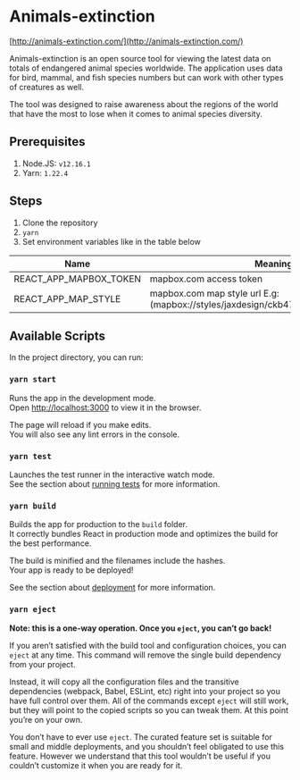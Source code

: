# Animals-extinction

[http://animals-extinction.com/](http://animals-extinction.com/)

Animals-extinction is an open source tool for viewing the latest data on totals of endangered animal species worldwide. The application uses data for bird, mammal, and fish species numbers but can work with other types of creatures as well.

The tool was designed to raise awareness about the regions of the world that have the most to lose when it comes to animal species diversity.

## Prerequisites

1. Node.JS: `v12.16.1`
2. Yarn: `1.22.4`

## Steps

1. Clone the repository
2. `yarn`
3. Set environment variables like in the table below

| Name        | Meaning                   |
|-------------|---------------------------|
| REACT_APP_MAPBOX_TOKEN | mapbox.com access token  | 
| REACT_APP_MAP_STYLE| mapbox.com map style url E.g:(mapbox://styles/jaxdesign/ckb47lo0n2v931iqpf2ds9f2n)  | 

## Available Scripts

In the project directory, you can run:

### `yarn start`

Runs the app in the development mode.<br />
Open [http://localhost:3000](http://localhost:3000) to view it in the browser.

The page will reload if you make edits.<br />
You will also see any lint errors in the console.

### `yarn test`

Launches the test runner in the interactive watch mode.<br />
See the section about [running tests](https://facebook.github.io/create-react-app/docs/running-tests) for more information.

### `yarn build`

Builds the app for production to the `build` folder.<br />
It correctly bundles React in production mode and optimizes the build for the best performance.

The build is minified and the filenames include the hashes.<br />
Your app is ready to be deployed!

See the section about [deployment](https://facebook.github.io/create-react-app/docs/deployment) for more information.

### `yarn eject`

**Note: this is a one-way operation. Once you `eject`, you can’t go back!**

If you aren’t satisfied with the build tool and configuration choices, you can `eject` at any time. This command will remove the single build dependency from your project.

Instead, it will copy all the configuration files and the transitive dependencies (webpack, Babel, ESLint, etc) right into your project so you have full control over them. All of the commands except `eject` will still work, but they will point to the copied scripts so you can tweak them. At this point you’re on your own.

You don’t have to ever use `eject`. The curated feature set is suitable for small and middle deployments, and you shouldn’t feel obligated to use this feature. However we understand that this tool wouldn’t be useful if you couldn’t customize it when you are ready for it.